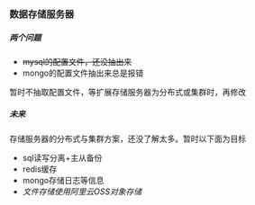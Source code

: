 ### 数据存储服务器

##### 两个问题

- ~~mysql的配置文件，还没抽出来~~
- mongo的配置文件抽出来总是报错

暂时不抽取配置文件，等扩展存储服务器为分布式或集群时，再修改

##### 未来

存储服务器的分布式与集群方案，还没了解太多。暂时以下面为目标

- sql读写分离+主从备份
- redis缓存
- mongo存储日志等信息
- *文件存储使用阿里云OSS对象存储*
